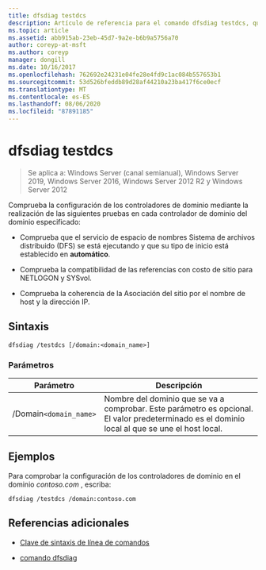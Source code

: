 ```yaml
---
title: dfsdiag testdcs
description: Artículo de referencia para el comando dfsdiag testdcs, que comprueba la configuración de los controladores de dominio en el dominio especificado.
ms.topic: article
ms.assetid: abb915ab-23eb-45d7-9a2e-b6b9a5756a70
author: coreyp-at-msft
ms.author: coreyp
manager: dongill
ms.date: 10/16/2017
ms.openlocfilehash: 762692e24231e04fe28e4fd9c1ac084b557653b1
ms.sourcegitcommit: 53d526bfeddb89d28af44210a23ba417f6ce0ecf
ms.translationtype: MT
ms.contentlocale: es-ES
ms.lasthandoff: 08/06/2020
ms.locfileid: "87891185"
---
```

# <a name="dfsdiag-testdcs"></a>dfsdiag testdcs

> Se aplica a: Windows Server (canal semianual), Windows Server 2019, Windows Server 2016, Windows Server 2012 R2 y Windows Server 2012

Comprueba la configuración de los controladores de dominio mediante la realización de las siguientes pruebas en cada controlador de dominio del dominio especificado:

- Comprueba que el servicio de espacio de nombres Sistema de archivos distribuido (DFS) se está ejecutando y que su tipo de inicio está establecido en **automático**.

- Comprueba la compatibilidad de las referencias con costo de sitio para NETLOGON y SYSvol.

- Comprueba la coherencia de la Asociación del sitio por el nombre de host y la dirección IP.

## <a name="syntax"></a>Sintaxis

```
dfsdiag /testdcs [/domain:<domain_name>]
```

### <a name="parameters"></a>Parámetros

| Parámetro | Descripción |
| --------- | ----------- |
| /Domain`<domain_name>` | Nombre del dominio que se va a comprobar. Este parámetro es opcional. El valor predeterminado es el dominio local al que se une el host local. |

## <a name="examples"></a>Ejemplos

Para comprobar la configuración de los controladores de dominio en el dominio *contoso.com* , escriba:

```
dfsdiag /testdcs /domain:contoso.com
```

## <a name="additional-references"></a>Referencias adicionales

- [Clave de sintaxis de línea de comandos](command-line-syntax-key.md)

- [comando dfsdiag](dfsdiag.md)

